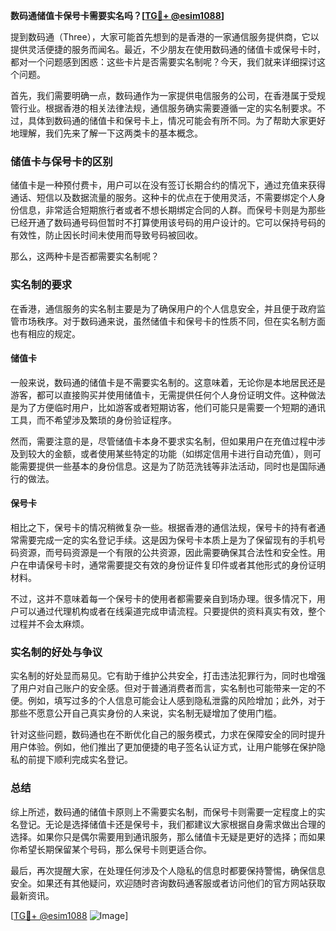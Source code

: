 **数码通储值卡保号卡需要实名吗？[[TG💪+ @esim1088](https://t.me/s/esim1088)]**

提到数码通（Three），大家可能首先想到的是香港的一家通信服务提供商，它以提供灵活便捷的服务而闻名。最近，不少朋友在使用数码通的储值卡或保号卡时，都对一个问题感到困惑：这些卡片是否需要实名制呢？今天，我们就来详细探讨这个问题。

首先，我们需要明确一点，数码通作为一家提供电信服务的公司，在香港属于受规管行业。根据香港的相关法律法规，通信服务确实需要遵循一定的实名制要求。不过，具体到数码通的储值卡和保号卡上，情况可能会有所不同。为了帮助大家更好地理解，我们先来了解一下这两类卡的基本概念。

### 储值卡与保号卡的区别

储值卡是一种预付费卡，用户可以在没有签订长期合约的情况下，通过充值来获得通话、短信以及数据流量的服务。这种卡的优点在于使用灵活，不需要绑定个人身份信息，非常适合短期旅行者或者不想长期绑定合同的人群。而保号卡则是为那些已经开通了数码通号码但暂时不打算使用该号码的用户设计的。它可以保持号码的有效性，防止因长时间未使用而导致号码被回收。

那么，这两种卡是否都需要实名制呢？

### 实名制的要求

在香港，通信服务的实名制主要是为了确保用户的个人信息安全，并且便于政府监管市场秩序。对于数码通来说，虽然储值卡和保号卡的性质不同，但在实名制方面也有相应的规定。

#### 储值卡

一般来说，数码通的储值卡是不需要实名制的。这意味着，无论你是本地居民还是游客，都可以直接购买并使用储值卡，无需提供任何个人身份证明文件。这种做法是为了方便临时用户，比如游客或者短期访客，他们可能只是需要一个短期的通讯工具，而不希望涉及繁琐的身份验证程序。

然而，需要注意的是，尽管储值卡本身不要求实名制，但如果用户在充值过程中涉及到较大的金额，或者使用某些特定的功能（如绑定信用卡进行自动充值），则可能需要提供一些基本的身份信息。这是为了防范洗钱等非法活动，同时也是国际通行的做法。

#### 保号卡

相比之下，保号卡的情况稍微复杂一些。根据香港的通信法规，保号卡的持有者通常需要完成一定的实名登记手续。这是因为保号卡本质上是为了保留现有的手机号码资源，而号码资源是一个有限的公共资源，因此需要确保其合法性和安全性。用户在申请保号卡时，通常需要提交有效的身份证件复印件或者其他形式的身份证明材料。

不过，这并不意味着每一个保号卡的使用者都需要亲自到场办理。很多情况下，用户可以通过代理机构或者在线渠道完成申请流程。只要提供的资料真实有效，整个过程并不会太麻烦。

### 实名制的好处与争议

实名制的好处显而易见。它有助于维护公共安全，打击违法犯罪行为，同时也增强了用户对自己账户的安全感。但对于普通消费者而言，实名制也可能带来一定的不便。例如，填写过多的个人信息可能会让人感到隐私泄露的风险增加；此外，对于那些不愿意公开自己真实身份的人来说，实名制无疑增加了使用门槛。

针对这些问题，数码通也在不断优化自己的服务模式，力求在保障安全的同时提升用户体验。例如，他们推出了更加便捷的电子签名认证方式，让用户能够在保护隐私的前提下顺利完成实名登记。

### 总结

综上所述，数码通的储值卡原则上不需要实名制，而保号卡则需要一定程度上的实名登记。无论是选择储值卡还是保号卡，我们都建议大家根据自身需求做出合理的选择。如果你只是偶尔需要用到通讯服务，那么储值卡无疑是更好的选择；而如果你希望长期保留某个号码，那么保号卡则更适合你。

最后，再次提醒大家，在处理任何涉及个人隐私的信息时都要保持警惕，确保信息安全。如果还有其他疑问，欢迎随时咨询数码通客服或者访问他们的官方网站获取最新资讯。

[[TG💪+ @esim1088](https://t.me/s/esim1088) ![Image](https://i.postimg.cc/4NQfJmqS/Snipaste-2025-05-13-00-14-12.png)]